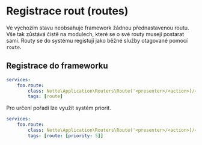 # Registrace rout (routes)

Ve výchozím stavu neobsahuje framework žádnou přednastavenou routu. Vše tak zůstává čistě na modulech, které se o své routy musejí postarat sami. Routy se do systému registují jako běžné služby otagované pomocí `route`.



## Registrace do frameworku

```yaml
services:
	foo.route:
		class: Nette\Application\Routers\Route('<presenter>/<action>[/<id>]', 'Homepage:default')
		tags: [route]
```

Pro určení pořadí lze využít systém priorit.

```yaml
services:
	foo.route:
		class: Nette\Application\Routers\Route('<presenter>/<action>[/<id>]', 'Homepage:default')
		tags: [route: [priority: 5]]
```
